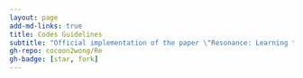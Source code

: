 ```yaml
---
layout: page
add-md-links: true
title: Codes Guidelines
subtitle: "Official implementation of the paper \"Resonance: Learning to Predict Social-Aware Pedestrian Trajectories as Co-Vibrations\""
gh-repo: cocoon2wong/Re
gh-badge: [star, fork]
---
```

<!--
 * @Author: Conghao Wong
 * @Date: 2024-11-29 11:27:18
 * @LastEditors: Conghao Wong
 * @LastEditTime: 2024-12-04 14:43:05
 * @Github: https://cocoon2wong.github.io
 * Copyright 2024 Conghao Wong, All Rights Reserved.
-->
